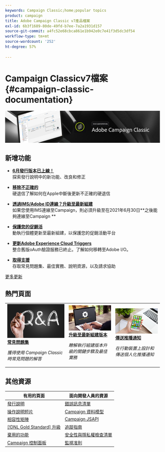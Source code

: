 ```yaml
---
keywords: Campaign Classic;home;popular topics
product: campaign
title: Adobe Campaign Classic v7產品檔案
exl-id: 6b3f1689-80de-49fd-b7ee-7a2a1931d157
source-git-commit: a4fc52e68cbca861e1b942e0c7e41f3d5dc3df54
workflow-type: tm+mt
source-wordcount: '252'
ht-degree: 57%

---
```


# Campaign Classicv7檔案{#campaign-classic-documentation}

![](platform/using/assets/do-not-localize/banner_acc_doc.jpg)

## 新增功能

* **[6月發行版本已上線！](rn/using/latest-release.md)**<br/> 探索發行說明中的新功能、改良和修正

* **[移除不正確的](delivery/using/update-bounce-qualification.md)**<br/> 硬退信了解如何在Apple中斷後更新不正確的硬退信

* **[透過IMS/Adobe ID連線？升級至最新組建](integrations/using/about-adobe-id.md)**<br/>如果您使用IMS連線至Campaign，則必須升級至在2021年6月30日**&#x200B;之後能夠連線至Campaign **

* **[保護您的促銷活](technotes/acc-config-updates.md)**<br/> 動執行個體更新至最新組建，以保護您的促銷活動平台

* **[更新Adobe Experience Cloud Triggers](integrations/using/configuring-adobe-io.md)**<br/> 整合舊版oAuth驗證服務已終止。了解如何移轉至Adobe I/O。

* **[取得支援](support.md)**<br/>
存取常見問題集、最佳實務、說明資源，以及請求協助

[更多更新](/help/rn/using/documentation-updates.md)

## 熱門頁面

<table style="table-layout:fixed">
<tr>
  <td>
    <a href="platform/using/common-questions.md">
      <img alt="常見問答集" src="platform/using/assets/FAQ.png"/>
    </a>
    <div>
      <a href="platform/using/common-questions.md">
    <strong>常見問題集</strong>
    </a>
    </div>
    <p>
    <em>獲得使用 Campaign Classic 時常見問題的解答</em>
    <p>
  </td>
   <td>
    <a href="production/using/build-upgrade.md">
      <img alt="建置升級" src="platform/using/assets/upgrade.png" />
    </a>
    <div>
      <a href="production/using/build-upgrade.md">
    <strong>升級至最新組建版本</strong>
    </a>
    </div>
    <p>
    <em>瞭解執行組建版本升級的關鍵步驟及最佳實務</em>
    <p>
  </td>
  <td>
    <a href="delivery/using/creating-notifications.md">
       <img alt="推播通知" src="platform/using/assets/push.png" />
    </a>
    <div>
       <a href="delivery/using/creating-notifications.md">
    <strong>傳送推播通知</strong>
    </a>
    </div>
    <p>
    <em>在行動裝置上設計和傳送個人化推播通知</em>
    <p>
  </td>
</tr>
</table>

## 其他資源

| 有用的頁面 | 面向開發人員的資源 |
|---|---|
| [發行說明](/help/rn/using/latest-release.md) | [錯誤訊息清單](https://docs.adobe.com/content/help/en/campaign-classic/technicalresources/error_messages/error_codes.html) |
| [操作說明短片](https://experienceleague.adobe.com/docs/campaign-classic-learn/tutorials/overview.html?lang=zh-Hant) | [Campaign 資料模型](configuration/using/about-data-model.md) |
| [相容性矩陣](rn/using/compatibility-matrix.md) | [Campaign JSAPI](https://docs.adobe.com/content/help/en/campaign-classic/technicalresources/api/p-1.html) |
| [[!DNL Gold Standard] 升級](rn/using/gs-overview.md) | [追蹤指南](https://helpx.adobe.com/tw/campaign/kb/acc-tracking.html) |
| [棄用的功能](rn/using/deprecated-features.md) | [安全性與隱私權檢查清單](https://helpx.adobe.com/tw/campaign/kb/acc-security.html) |
| [Campaign 控制面板](https://experienceleague.adobe.com/docs/control-panel/using/control-panel-home.html?lang=zh-Hant) | [監視准則](production/using/monitoring-guidelines.md) |
